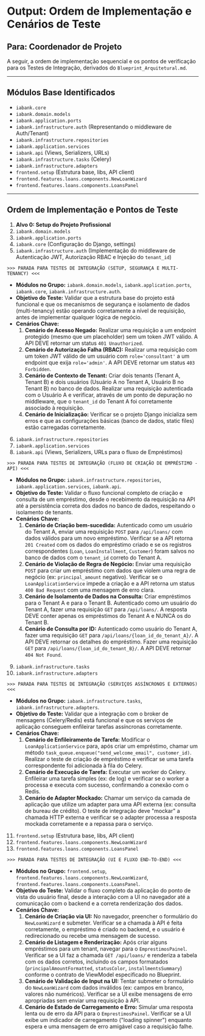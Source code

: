 # Output: Ordem de Implementação e Cenários de Teste

## Para: Coordenador de Projeto

A seguir, a ordem de implementação sequencial e os pontos de verificação para os Testes de Integração, derivados do `Blueprint_Arquitetural.md`.

---

## Módulos Base Identificados

*   `iabank.core`
*   `iabank.domain.models`
*   `iabank.application.ports`
*   `iabank.infrastructure.auth` (Representando o middleware de Auth/Tenant)
*   `iabank.infrastructure.repositories`
*   `iabank.application.services`
*   `iabank.api` (Views, Serializers, URLs)
*   `iabank.infrastructure.tasks` (Celery)
*   `iabank.infrastructure.adapters`
*   `frontend.setup` (Estrutura base, libs, API client)
*   `frontend.features.loans.components.NewLoanWizard`
*   `frontend.features.loans.components.LoansPanel`

---

## Ordem de Implementação e Pontos de Teste

1.  **Alvo 0: Setup do Projeto Profissional**
2.  `iabank.domain.models`
3.  `iabank.application.ports`
4.  `iabank.core` (Configuração do Django, settings)
5.  `iabank.infrastructure.auth` (Implementação do middleware de Autenticação JWT, Autorização RBAC e Injeção do `tenant_id`)

`>>> PARADA PARA TESTES DE INTEGRAÇÃO (SETUP, SEGURANÇA E MULTI-TENANCY) <<<`
*   **Módulos no Grupo:** `iabank.domain.models`, `iabank.application.ports`, `iabank.core`, `iabank.infrastructure.auth`.
*   **Objetivo do Teste:** Validar que a estrutura base do projeto está funcional e que os mecanismos de segurança e isolamento de dados (multi-tenancy) estão operando corretamente a nível de requisição, antes de implementar qualquer lógica de negócio.
*   **Cenários Chave:**
    1.  **Cenário de Acesso Negado:** Realizar uma requisição a um endpoint protegido (mesmo que um placeholder) sem um token JWT válido. A API DEVE retornar um status `401 Unauthorized`.
    2.  **Cenário de Autorização Falha (RBAC):** Realizar uma requisição com um token JWT válido de um usuário com `role='consultant'` a um endpoint que exija `role='admin'`. A API DEVE retornar um status `403 Forbidden`.
    3.  **Cenário de Contexto de Tenant:** Criar dois tenants (Tenant A, Tenant B) e dois usuários (Usuário A no Tenant A, Usuário B no Tenant B) no banco de dados. Realizar uma requisição autenticada com o Usuário A e verificar, através de um ponto de depuração no middleware, que o `tenant_id` do Tenant A foi corretamente associado à requisição.
    4.  **Cenário de Inicialização:** Verificar se o projeto Django inicializa sem erros e que as configurações básicas (banco de dados, static files) estão carregadas corretamente.

6.  `iabank.infrastructure.repositories`
7.  `iabank.application.services`
8.  `iabank.api` (Views, Serializers, URLs para o fluxo de Empréstimos)

`>>> PARADA PARA TESTES DE INTEGRAÇÃO (FLUXO DE CRIAÇÃO DE EMPRÉSTIMO - API) <<<`
*   **Módulos no Grupo:** `iabank.infrastructure.repositories`, `iabank.application.services`, `iabank.api`.
*   **Objetivo do Teste:** Validar o fluxo funcional completo de criação e consulta de um empréstimo, desde o recebimento da requisição na API até a persistência correta dos dados no banco de dados, respeitando o isolamento de tenants.
*   **Cenários Chave:**
    1.  **Cenário de Criação bem-sucedida:** Autenticado como um usuário do Tenant A, enviar uma requisição `POST` para `/api/loans/` com dados válidos para um novo empréstimo. Verificar se a API retorna `201 Created` com os dados do empréstimo criado e se os registros correspondentes (`Loan`, `LoanInstallment`, `Customer`) foram salvos no banco de dados com o `tenant_id` correto do Tenant A.
    2.  **Cenário de Violação de Regra de Negócio:** Enviar uma requisição `POST` para criar um empréstimo com dados que violem uma regra de negócio (ex: `principal_amount` negativo). Verificar se o `LoanApplicationService` impede a criação e a API retorna um status `400 Bad Request` com uma mensagem de erro clara.
    3.  **Cenário de Isolamento de Dados na Consulta:** Criar empréstimos para o Tenant A e para o Tenant B. Autenticado como um usuário do Tenant A, fazer uma requisição `GET` para `/api/loans/`. A resposta DEVE conter apenas os empréstimos do Tenant A e NUNCA os do Tenant B.
    4.  **Cenário de Consulta por ID:** Autenticado como usuário do Tenant A, fazer uma requisição `GET` para `/api/loans/{loan_id_do_tenant_A}/`. A API DEVE retornar os detalhes do empréstimo. Fazer uma requisição `GET` para `/api/loans/{loan_id_do_tenant_B}/`. A API DEVE retornar `404 Not Found`.

9.  `iabank.infrastructure.tasks`
10. `iabank.infrastructure.adapters`

`>>> PARADA PARA TESTES DE INTEGRAÇÃO (SERVIÇOS ASSÍNCRONOS E EXTERNOS) <<<`
*   **Módulos no Grupo:** `iabank.infrastructure.tasks`, `iabank.infrastructure.adapters`.
*   **Objetivo do Teste:** Validar que a integração com o broker de mensagens (Celery/Redis) está funcional e que os serviços de aplicação conseguem enfileirar tarefas assíncronas corretamente.
*   **Cenários Chave:**
    1.  **Cenário de Enfileiramento de Tarefa:** Modificar o `LoanApplicationService` para, após criar um empréstimo, chamar um método `task_queue.enqueue("send_welcome_email", customer_id)`. Realizar o teste de criação de empréstimo e verificar se uma tarefa correspondente foi adicionada à fila do Celery.
    2.  **Cenário de Execução de Tarefa:** Executar um worker do Celery. Enfileirar uma tarefa simples (ex: de log) e verificar se o worker a processa e executa com sucesso, confirmando a conexão com o Redis.
    3.  **Cenário de Adapter Mockado:** Chamar um serviço da camada de aplicação que utilize um adapter para uma API externa (ex: consulta de bureau de crédito). O teste de integração deve "mockar" a chamada HTTP externa e verificar se o adapter processa a resposta mockada corretamente e a repassa para o serviço.

11. `frontend.setup` (Estrutura base, libs, API client)
12. `frontend.features.loans.components.NewLoanWizard`
13. `frontend.features.loans.components.LoansPanel`

`>>> PARADA PARA TESTES DE INTEGRAÇÃO (UI E FLUXO END-TO-END) <<<`
*   **Módulos no Grupo:** `frontend.setup`, `frontend.features.loans.components.NewLoanWizard`, `frontend.features.loans.components.LoansPanel`.
*   **Objetivo do Teste:** Validar o fluxo completo da aplicação do ponto de vista do usuário final, desde a interação com a UI no navegador até a comunicação com o backend e a correta renderização dos dados.
*   **Cenários Chave:**
    1.  **Cenário de Criação via UI:** No navegador, preencher o formulário do `NewLoanWizard` e submeter. Verificar se a chamada à API é feita corretamente, o empréstimo é criado no backend, e o usuário é redirecionado ou recebe uma mensagem de sucesso.
    2.  **Cenário de Listagem e Renderização:** Após criar alguns empréstimos para um tenant, navegar para o `EmprestimosPainel`. Verificar se a UI faz a chamada `GET /api/loans/` e renderiza a tabela com os dados corretos, incluindo os campos formatados (`principalAmountFormatted`, `statusColor`, `installmentsSummary`) conforme o contrato de ViewModel especificado no Blueprint.
    3.  **Cenário de Validação de Input na UI:** Tentar submeter o formulário do `NewLoanWizard` com dados inválidos (ex: campos em branco, valores não numéricos). Verificar se a UI exibe mensagens de erro apropriadas sem enviar uma requisição à API.
    4.  **Cenário de Estado de Carregamento e Erro:** Simular uma resposta lenta ou de erro da API para o `EmprestimosPainel`. Verificar se a UI exibe um indicador de carregamento ("loading spinner") enquanto espera e uma mensagem de erro amigável caso a requisição falhe.